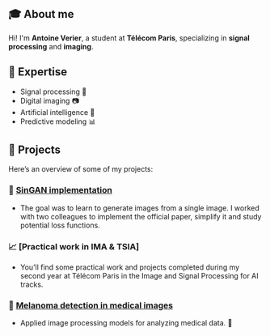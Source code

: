 ## 🎓 About me

Hi! I'm **Antoine Verier**, a student at **Télécom Paris**, specializing in **signal processing** and **imaging**.

## 🎯 Expertise
- Signal processing 📡
- Digital imaging 📷
- Artificial intelligence 🤖
- Predictive modeling 📊

## 💼 Projects

Here’s an overview of some of my projects:

### 🌊 [SinGAN implementation](https://github.com/SunJacques/SinGAN)
- The goal was to learn to generate images from a single image. I worked with two colleagues to implement the official paper, simplify it and study potential loss functions.

### 📈 [Practical work in IMA & TSIA]
- You’ll find some practical work and projects completed during my second year at Télécom Paris in the Image and Signal Processing for AI tracks.

### 🦠 [Melanoma detection in medical images](https://github.com/antoineverier/PAF-Namas)
- Applied image processing models for analyzing medical data. 🏥
